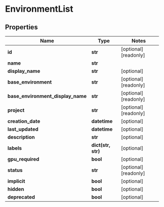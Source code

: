# EnvironmentList

## Properties
Name | Type | Notes
------------ | ------------- | -------------
**id** | **str** | [optional] [readonly] 
**name** | **str** | 
**display_name** | **str** | [optional] 
**base_environment** | **str** | [optional] [readonly] 
**base_environment_display_name** | **str** | [optional] [readonly] 
**project** | **str** | [optional] [readonly] 
**creation_date** | **datetime** | [optional] 
**last_updated** | **datetime** | [optional] 
**description** | **str** | [optional] 
**labels** | **dict(str, str)** | [optional] 
**gpu_required** | **bool** | [optional] 
**status** | **str** | [optional] [readonly] 
**implicit** | **bool** | [optional] 
**hidden** | **bool** | [optional] 
**deprecated** | **bool** | [optional] 


